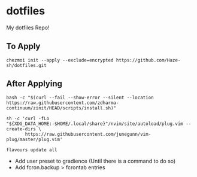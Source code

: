 # dotfiles
My dotfiles Repo!

## To Apply

```
chezmoi init --apply --exclude=encrypted https://github.com/Haze-sh/dotfiles.git
```

## After Applying

```
bash -c "$(curl --fail --show-error --silent --location https://raw.githubusercontent.com/zdharma-continuum/zinit/HEAD/scripts/install.sh)"
```

```
sh -c 'curl -fLo "${XDG_DATA_HOME:-$HOME/.local/share}"/nvim/site/autoload/plug.vim --create-dirs \
       https://raw.githubusercontent.com/junegunn/vim-plug/master/plug.vim'
```

```
flavours update all
```

- Add user preset to gradience (Until there is a command to do so)
- Add fcron.backup > fcrontab entries
